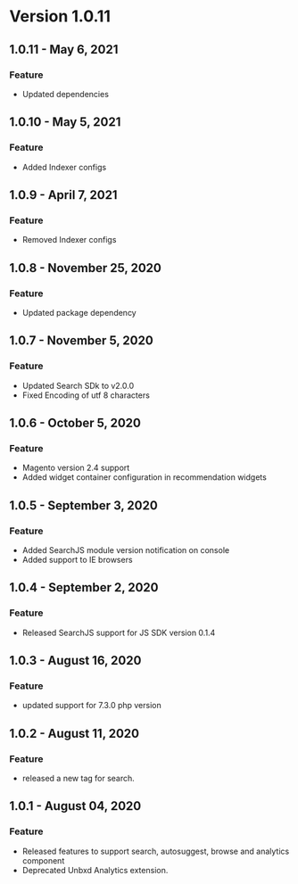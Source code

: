 # Version 1.0.11
## 1.0.11 - May 6, 2021
### Feature
- Updated dependencies
## 1.0.10 - May 5, 2021
### Feature
- Added Indexer configs
## 1.0.9 - April 7, 2021
### Feature
- Removed Indexer configs
## 1.0.8 - November 25, 2020
### Feature
- Updated package dependency
## 1.0.7 - November 5, 2020
### Feature
- Updated Search SDk to v2.0.0
- Fixed Encoding of utf 8 characters
## 1.0.6 - October 5, 2020
### Feature
- Magento version 2.4 support
- Added widget container configuration in recommendation widgets
## 1.0.5 - September 3, 2020
### Feature
- Added SearchJS module version notification on console
- Added support to IE browsers
## 1.0.4 - September 2, 2020
### Feature
- Released SearchJS support for JS SDK version 0.1.4
## 1.0.3 - August 16, 2020
### Feature
- updated support for 7.3.0 php version
## 1.0.2 - August 11, 2020
### Feature
- released a new tag for search.
## 1.0.1 - August 04, 2020
### Feature
- Released features to support search, autosuggest, browse and analytics component
- Deprecated Unbxd Analytics extension.

